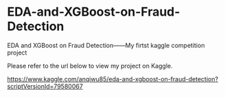 # EDA-and-XGBoost-on-Fraud-Detection
EDA and XGBoost on Fraud Detection——My firtst kaggle competition project

Please refer to the url below to view my project on Kaggle.

https://www.kaggle.com/anqiwu85/eda-and-xgboost-on-fraud-detection?scriptVersionId=79580067
